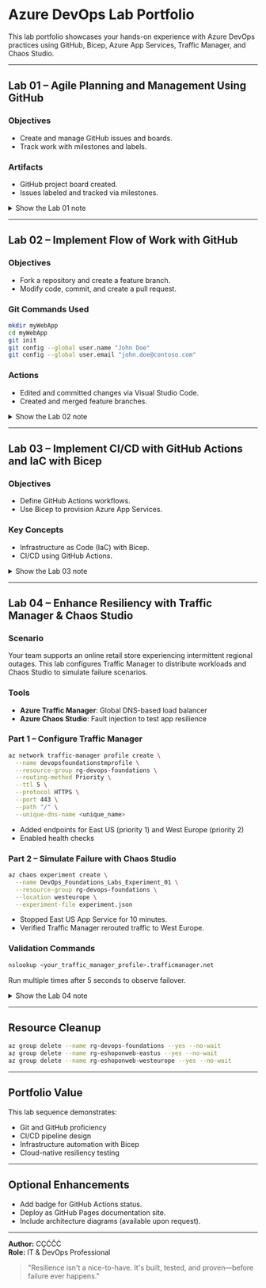 # Azure DevOps Lab Portfolio

This lab portfolio showcases your hands-on experience with Azure DevOps practices using GitHub, Bicep, Azure App Services, Traffic Manager, and Chaos Studio.

---

## Lab 01 – Agile Planning and Management Using GitHub

### Objectives
- Create and manage GitHub issues and boards.
- Track work with milestones and labels.

### Artifacts
- GitHub project board created.
- Issues labeled and tracked via milestones.

<details>
<summary> Show the Lab 01 note </summary>


</details>

---

## Lab 02 – Implement Flow of Work with GitHub

### Objectives
- Fork a repository and create a feature branch.
- Modify code, commit, and create a pull request.

### Git Commands Used
```bash
mkdir myWebApp
cd myWebApp
git init
git config --global user.name "John Doe"
git config --global user.email "john.doe@contoso.com"
```

### Actions
- Edited and committed changes via Visual Studio Code.
- Created and merged feature branches.

<details>
<summary> Show the Lab 02 note </summary>



</details>

---

## Lab 03 – Implement CI/CD with GitHub Actions and IaC with Bicep

### Objectives
- Define GitHub Actions workflows.
- Use Bicep to provision Azure App Services.

### Key Concepts
- Infrastructure as Code (IaC) with Bicep.
- CI/CD using GitHub Actions.

<details>
<summary> Show the Lab 03 note </summary>


---

## A: Create a GitHub Repo, Project, and Project Board

> 💡 **Purpose**: Establish the foundation for Agile planning and tracking by organizing work into milestones, issues, and visual project boards.

### Task 1: Create a GitHub Repo

1. Open a browser and go to [https://github.com](https://github.com).
2. **Login** using your GitHub account.
3. Click **Repositories > New** to start a new repository.
4. Fill in the repository details:
   - **Owner**: Your GitHub username.
   - **Repository name**: `DevOpsCoreIntroRepo`
   - **Visibility**: Set to `Private`.
   - **README**: Enable "Add a README file" ✅
   - **.gitignore**: Choose `Visual Studio` ➡️ *ignores typical build artifacts for .NET projects.*
   - **License**: Select `MIT` ➡️ *a permissive open-source license.*
5. Click **Create repository**.

> 🛠️ **Why this matters**: A well-initialized repo with a README, .gitignore, and license prepares your project for tracking and collaboration from day one.

---

### Task 2: Create GitHub Milestones and Issues

> 🧭 **Milestones help you track progress toward major objectives. Issues represent specific tasks or bugs.**

1. On the `DevOpsCoreIntroRepo` page, select the **Issues** tab.
2. Click **Milestones > New milestone**
   - **Title**: `alpha release`
   - **Due date**: One week from today
   - **Description**: "Completion of the alpha release"
   - Click **Create milestone**
3. Repeat to create `beta release` (due in 2 weeks, description: "Completion of the beta release")
4. Return to **Issues > New issue**
   - **Title**: `Repo README page is empty`
   - **Description**: "Brevity might be a virtue, but this README page can really use some text."
   - Set **Milestone**: `alpha release`
   - Set **Label**: `bug`
   - Click **Create**

> 📌 **Note**: Milestones let you visually monitor how close you are to a release. Labels categorize and filter issues.

---

### Task 3: Create a GitHub Project

> 🧱 **GitHub Projects let you group issues and tasks into structured workflows – table, board, or roadmap views.**

1. From the GitHub home, click your **avatar icon > Your Projects > New Project**
2. Select the **Team planning** template
3. Open the autogenerated project → open **Project settings**
4. Update project settings:
   - **Name**: `DevOps Core Intro Project`
   - **Short description**: `Introduction to GitHub Projects`
   - Click **Save**
5. In the README section, paste the following:

```markdown
### Welcome to DevOps Core Intro Project ###

**Projects are a customizable, flexible tool for planning and tracking your work.**

To find out more, refer to GitHub documentation [about Projects](https://docs.github.com/issues/planning-and-tracking-with-projects/learningabout-projects/about-projects).
```

6. Click **Preview**, then **Save**
7. Scroll to the **Danger zone** and **note** visibility/close/delete options (do not act)
8. Scroll back and explore options to **Manage access** and **custom fields**
9. Exit settings by clicking `<– Settings`

> ⚙️ **Tip**: The project README is a landing page – document what this project tracks.

---

### Task 4: Create a GitHub Project Board

> 📊 **Kanban-style boards help you visualize and manage workflow across Todo → In Progress → Done.**

1. On the DevOps Core Intro Project page, select the **Backlog caret > Layout > Board**
2. Review default columns:
   - `Todo`
   - `In Progress`
   - `Done`
3. Add a new column:
   - Click `+ New Column`
   - **Label**: `Review In Progress`
   - **Description**: `This item is being reviewed`
   - Choose a color
   - Click **Save**
4. Drag the new column between `In Progress` and `Done`

> 🎯 **Key takeaway**: Kanban columns model real-world team status. You can drag items across statuses for visual progress tracking.

---

## B: Create and Manage Project Board Items

> ✍️ **Items can be added as drafts or linked to existing issues. These represent actionable work.**

### Task 1: Add a Draft Item

1. In the `Todo` column, click **+ Add item**
2. Type: `Missing Wiki`, then press `Ctrl + Enter`
3. Click **... > Convert to issue**
4. In the dropdown, select `DevOpsCoreIntroRepo`
5. Click the created **Missing Wiki** issue
6. Add **label**: `enhancement`
7. Add **milestone**: `alpha release`
8. Close the issue pane
9. Add another item: `Additional collaborators needed`, press `Ctrl + Enter`
10. Convert it to an issue in `DevOpsCoreIntroRepo`

### Task 2: Add an Item Based on an Issue

1. In the `Todo` column, click **+ Add item**
2. Type `#` → choose `DevOpsCoreIntroRepo`
3. Select: `Repo README page is empty (#1)`
4. Open the issue pane → add **Assignee**: yourself
5. Move it to `In Progress`

> 🔄 **Issue linking bridges your planning board to your code-level tasks.**

### Task 3: Review Automation Settings

1. In project, click **Ellipsis > Workflows**
2. Review **Item closed** workflow → auto-moves item to `Done` upon close
3. Navigate to your repo → open **README.md**
4. Click pencil ✏️ to edit → replace with:

```markdown
### Welcome to DevOps Core Intro Project Repository ###

**Projects are a customizable, flexible tool for planning and tracking your work.**

To find out more, refer to [GitHub documentation](https://docs.github.com/issues/planning-and-tracking-with-projects/learningabout-projects/about-projects).
```

5. Click **Commit changes**
6. Open **Issues > Repo README page is empty**
7. Click **Close issue**

> ✅ **This triggers automation**: The item moves to `Done`, and the milestone shows 50% progress.

8. Refresh project board to confirm item is in `Done`

> 🧪 **Automation makes boards self-updating — reducing manual status changes.**

---

</details>

---

## Lab 04 – Enhance Resiliency with Traffic Manager & Chaos Studio

### Scenario
Your team supports an online retail store experiencing intermittent regional outages. This lab configures Traffic Manager to distribute workloads and Chaos Studio to simulate failure scenarios.

### Tools
- **Azure Traffic Manager**: Global DNS-based load balancer
- **Azure Chaos Studio**: Fault injection to test app resilience

### Part 1 – Configure Traffic Manager
```bash
az network traffic-manager profile create \
  --name devopsfoundationstmprofile \
  --resource-group rg-devops-foundations \
  --routing-method Priority \
  --ttl 5 \
  --protocol HTTPS \
  --port 443 \
  --path "/" \
  --unique-dns-name <unique_name>
```

- Added endpoints for East US (priority 1) and West Europe (priority 2)
- Enabled health checks

### Part 2 – Simulate Failure with Chaos Studio
```bash
az chaos experiment create \
  --name DevOps_Foundations_Labs_Experiment_01 \
  --resource-group rg-devops-foundations \
  --location westeurope \
  --experiment-file experiment.json
```

- Stopped East US App Service for 10 minutes.
- Verified Traffic Manager rerouted traffic to West Europe.

### Validation Commands
```bash
nslookup <your_traffic_manager_profile>.trafficmanager.net
```

Run multiple times after 5 seconds to observe failover.

<details>
<summary> Show the Lab 04 note </summary>


</details>

---

## Resource Cleanup
```bash
az group delete --name rg-devops-foundations --yes --no-wait
az group delete --name rg-eshoponweb-eastus --yes --no-wait
az group delete --name rg-eshoponweb-westeurope --yes --no-wait
```

---

## Portfolio Value
This lab sequence demonstrates:
- Git and GitHub proficiency
- CI/CD pipeline design
- Infrastructure automation with Bicep
- Cloud-native resiliency testing

---

## Optional Enhancements
- Add badge for GitHub Actions status.
- Deploy as GitHub Pages documentation site.
- Include architecture diagrams (available upon request).

---

**Author:** CÇĆČĊ  
**Role:** IT & DevOps Professional

> "Resilience isn't a nice-to-have. It's built, tested, and proven—before failure ever happens."
